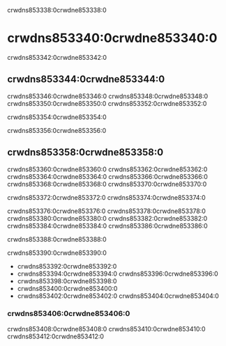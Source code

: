 crwdns853338:0crwdne853338:0
# crwdns853340:0crwdne853340:0

crwdns853342:0crwdne853342:0
## crwdns853344:0crwdne853344:0

crwdns853346:0crwdne853346:0 crwdns853348:0crwdne853348:0 crwdns853350:0crwdne853350:0 crwdns853352:0crwdne853352:0

crwdns853354:0crwdne853354:0

crwdns853356:0crwdne853356:0
## crwdns853358:0crwdne853358:0

crwdns853360:0crwdne853360:0 crwdns853362:0crwdne853362:0 crwdns853364:0crwdne853364:0 crwdns853366:0crwdne853366:0 crwdns853368:0crwdne853368:0 crwdns853370:0crwdne853370:0

crwdns853372:0crwdne853372:0 crwdns853374:0crwdne853374:0

crwdns853376:0crwdne853376:0 crwdns853378:0crwdne853378:0 crwdns853380:0crwdne853380:0 crwdns853382:0crwdne853382:0 crwdns853384:0crwdne853384:0 crwdns853386:0crwdne853386:0

crwdns853388:0crwdne853388:0

crwdns853390:0crwdne853390:0
- crwdns853392:0crwdne853392:0
- crwdns853394:0crwdne853394:0 crwdns853396:0crwdne853396:0
- crwdns853398:0crwdne853398:0
- crwdns853400:0crwdne853400:0
- crwdns853402:0crwdne853402:0 crwdns853404:0crwdne853404:0

### crwdns853406:0crwdne853406:0

crwdns853408:0crwdne853408:0 crwdns853410:0crwdne853410:0 crwdns853412:0crwdne853412:0
